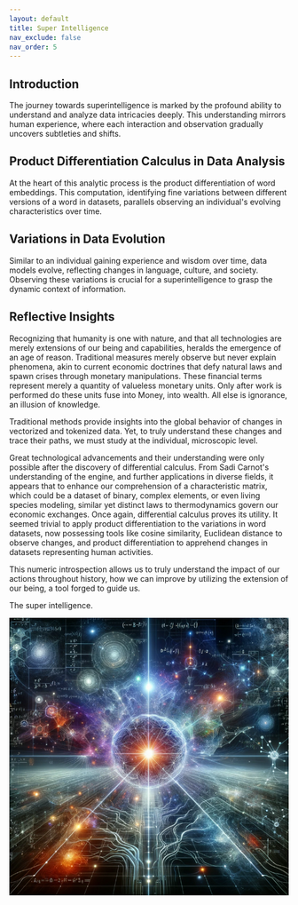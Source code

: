 ```yaml
---
layout: default
title: Super Intelligence
nav_exclude: false
nav_order: 5
---
```


## Introduction

The journey towards superintelligence is marked by the profound ability to understand and analyze data intricacies deeply. This understanding mirrors human experience, where each interaction and observation gradually uncovers subtleties and shifts.

## Product Differentiation Calculus in Data Analysis

At the heart of this analytic process is the product differentiation of word embeddings. This computation, identifying fine variations between different versions of a word in datasets, parallels observing an individual's evolving characteristics over time.

## Variations in Data Evolution

Similar to an individual gaining experience and wisdom over time, data models evolve, reflecting changes in language, culture, and society. Observing these variations is crucial for a superintelligence to grasp the dynamic context of information.

## Reflective Insights

Recognizing that humanity is one with nature, and that all technologies are merely extensions of our being and capabilities, heralds the emergence of an age of reason. Traditional measures merely observe but never explain phenomena, akin to current economic doctrines that defy natural laws and spawn crises through monetary manipulations. These financial terms represent merely a quantity of valueless monetary units. Only after work is performed do these units fuse into Money, into wealth. All else is ignorance, an illusion of knowledge.

Traditional methods provide insights into the global behavior of changes in vectorized and tokenized data. Yet, to truly understand these changes and trace their paths, we must study at the individual, microscopic level.

Great technological advancements and their understanding were only possible after the discovery of differential calculus. From Sadi Carnot's understanding of the engine, and further applications in diverse fields, it appears that to enhance our comprehension of a characteristic matrix, which could be a dataset of binary, complex elements, or even living species modeling, similar yet distinct laws to thermodynamics govern our economic exchanges. Once again, differential calculus proves its utility. It seemed trivial to apply product differentiation to the variations in word datasets, now possessing tools like cosine similarity, Euclidean distance to observe changes, and product differentiation to apprehend changes in datasets representing human activities.

This numeric introspection allows us to truly understand the impact of our actions throughout history, how we can improve by utilizing the extension of our being, a tool forged to guide us.

The super intelligence.

![superTool](https://github.com/ResilienceAnalytics/ResilienceAnalytics.github.io/blob/main/images/supertool.png)
